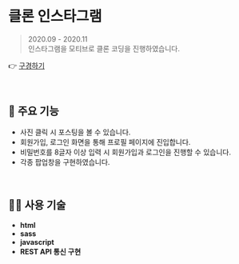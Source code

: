 # 클론 인스타그램
> 2020.09 - 2020.11  
> 인스타그램을 모티브로 클론 코딩을 진행하였습니다.  

👉 [구경하기](https://haeun-jung.github.io/clone-instagram/)

<br>  

## 🧁 주요 기능
- 사진 클릭 시 포스팅을 볼 수 있습니다.  
- 회원가입, 로그인 화면을 통해 프로필 페이지에 진입합니다.  
- 비밀번호를 8글자 이상 입력 시 회원가입과 로그인을 진행할 수 있습니다.  
- 각종 팝업창을 구현하였습니다.

<br>  

## 👩‍💻 사용 기술
- **html**
- **sass**
- **javascript**
- **REST API 통신 구현**
